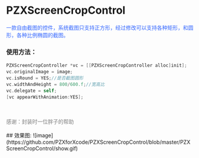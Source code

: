 # PZXScreenCropControl
<div><div><font color="#3366ff">一款自由截图的控件，系统截图只支持正方形，经过修改可以支持各种矩形，和圆形，各种比例椭圆的截图。</font></div>

### 使用方法：
```Objective-C
PZXScreenCropController *vc = [[PZXScreenCropController alloc]init];
vc.originalImage = image;
vc.isRound = YES;//是否截图圆形
vc.widthAndHeight = 800/600.f;//宽高比
vc.delegate = self;
[vc appearWithAnimation:YES];
```

</div><div><br></div><div><br></div><div><font color="#808080">感谢：封装时一位胖子的帮助</font></div><div><br></div></div>
## 效果图:
![image](https://github.com/PZXforXcode/PZXScreenCropControl/blob/master/PZXScreenCropControl/show.gif) 
